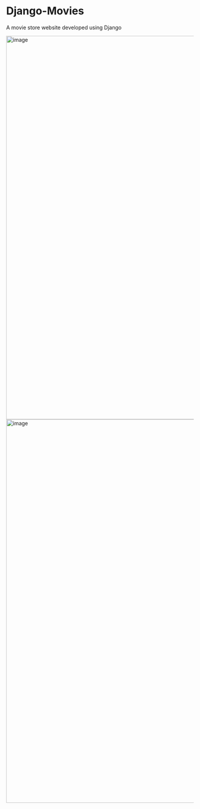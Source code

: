 # Django-Movies
A movie store website developed using Django

<img width="1920" height="1030" alt="image" src="https://github.com/user-attachments/assets/dac7e702-9cff-45e6-8c61-4a4443d6ebff" />

<img width="1920" height="1030" alt="image" src="https://github.com/user-attachments/assets/22f8957c-204d-432c-a8b4-1cb8d4616cec" />

